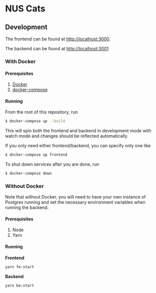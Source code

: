 # NUS Cats


## Development

The frontend can be found at [http://localhost:3000](http://localhost:3000).

The backend can be found at [http://localhost:3001](http://localhost:3001)

### With Docker

#### Prerequisites

1. [Docker](https://docs.docker.com/get-docker/)
1. [docker-compose](https://docs.docker.com/compose/install/)

#### Running 

From the root of this repository, run
```bash
$ docker-compose up --build
```
This will spin both the frontend and backend in development mode with watch mode and changes should be reflected automatically.

If you only need either frontend/backend, you can specify only one like
```bash
$ docker-compose up frontend
```


To shut down services after you are done, run
```bash
$ docker-compose down
```

### Without Docker

Note that without Docker, you will need to have your own instance of Postgres running and set the necessary environment variables when running the backend.

#### Prerequisites

1. Node
1. Yarn

#### Running

**Frontend**
```bash
yarn fe:start
```

**Backend**
```bash
yarn be:start
```